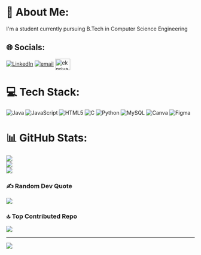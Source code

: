 # 💫 About Me:
I'm a student currently pursuing B.Tech in Computer Science Engineering


## 🌐 Socials:
[![LinkedIn](https://img.shields.io/badge/LinkedIn-%230077B5.svg?logo=linkedin&logoColor=white)](https://linkedin.com/in/EarleKeerthiPriya) [![email](https://img.shields.io/badge/Email-D14836?logo=gmail&logoColor=white)](mailto:keerthi.priya0806@gmail.com) <a href="https://www.codechef.com/users/ekpriya_2808" target="blank"><img align="center" src="https://cdn.jsdelivr.net/npm/simple-icons@3.1.0/icons/codechef.svg" alt="ekpriya_2808" height="30" width="40" /></a>

# 💻 Tech Stack:
![Java](https://img.shields.io/badge/java-%23ED8B00.svg?style=for-the-badge&logo=openjdk&logoColor=white) ![JavaScript](https://img.shields.io/badge/javascript-%23323330.svg?style=for-the-badge&logo=javascript&logoColor=%23F7DF1E) ![HTML5](https://img.shields.io/badge/html5-%23E34F26.svg?style=for-the-badge&logo=html5&logoColor=white) ![C](https://img.shields.io/badge/c-%2300599C.svg?style=for-the-badge&logo=c&logoColor=white) ![Python](https://img.shields.io/badge/python-3670A0?style=for-the-badge&logo=python&logoColor=ffdd54) ![MySQL](https://img.shields.io/badge/mysql-4479A1.svg?style=for-the-badge&logo=mysql&logoColor=white) ![Canva](https://img.shields.io/badge/Canva-%2300C4CC.svg?style=for-the-badge&logo=Canva&logoColor=white) ![Figma](https://img.shields.io/badge/figma-%23F24E1E.svg?style=for-the-badge&logo=figma&logoColor=white)
# 📊 GitHub Stats:
![](https://github-readme-stats.vercel.app/api?username=ek-priya&theme=dark&hide_border=false&include_all_commits=false&count_private=false)<br/>
![](https://nirzak-streak-stats.vercel.app/?user=ek-priya&theme=dark&hide_border=false)<br/>
![](https://github-readme-stats.vercel.app/api/top-langs/?username=ek-priya&theme=dark&hide_border=false&include_all_commits=false&count_private=false&layout=compact)

### ✍️ Random Dev Quote
![](https://quotes-github-readme.vercel.app/api?type=horizontal&theme=radical)

### 🔝 Top Contributed Repo
![](https://github-contributor-stats.vercel.app/api?username=ek-priya&limit=5&theme=dark&combine_all_yearly_contributions=true)

---
[![](https://visitcount.itsvg.in/api?id=ek-priya&icon=0&color=0)](https://visitcount.itsvg.in)

<!-- Proudly created with GPRM ( https://gprm.itsvg.in ) -->
